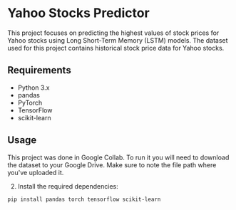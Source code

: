 # Yahoo Stocks Predictor

This project focuses on predicting the highest values of stock prices for Yahoo stocks using Long Short-Term Memory (LSTM) models. The dataset used for this project contains historical stock price data for Yahoo stocks.

## Requirements

- Python 3.x
- pandas
- PyTorch
- TensorFlow
- scikit-learn

## Usage
This project was done in Google Collab. To run it you will need to download the dataset to your Google Drive.  Make sure to note the file path where you've uploaded it.

2. Install the required dependencies:

```
pip install pandas torch tensorflow scikit-learn
```


